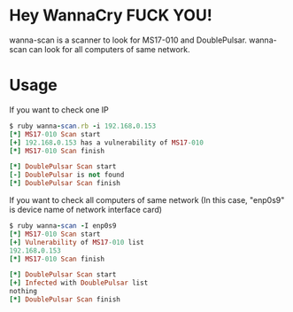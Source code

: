# Hey WannaCry FUCK YOU!
wanna-scan is a scanner to look for MS17-010 and DoublePulsar. wanna-scan can look for all computers of same network.

# Usage

If you want to check one IP
```ruby
$ ruby wanna-scan.rb -i 192.168.0.153
[*] MS17-010 Scan start
[+] 192.168.0.153 has a vulnerability of MS17-010
[*] MS17-010 Scan finish

[*] DoublePulsar Scan start
[-] DoublePulsar is not found
[*] DoublePulsar Scan finish
```

If you want to check all computers of same network
(In this case, "enp0s9" is device name of network interface card)
```ruby
$ ruby wanna-scan -I enp0s9
[*] MS17-010 Scan start
[+] Vulnerability of MS17-010 list
192.168.0.153
[*] MS17-010 Scan finish

[*] DoublePulsar Scan start
[+] Infected with DoublePulsar list
nothing
[*] DoublePulsar Scan finish
```
